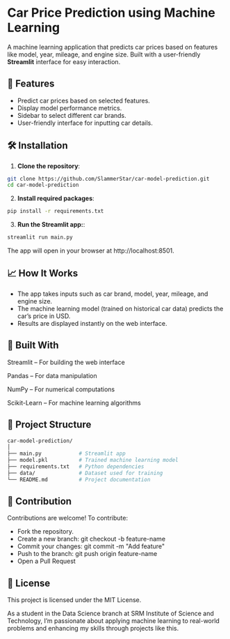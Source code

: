 # Car Price Prediction using Machine Learning

A machine learning application that predicts car prices based on features like model, year, mileage, and engine size. Built with a user-friendly **Streamlit** interface for easy interaction.


## 🚀 Features

- Predict car prices based on selected features.
- Display model performance metrics.
- Sidebar to select different car brands.
- User-friendly interface for inputting car details.

## 🛠️ Installation

1. **Clone the repository**:

```bash
git clone https://github.com/SlammerStar/car-model-prediction.git
cd car-model-prediction
```

2. **Install required packages**:

```bash
pip install -r requirements.txt
```

3. **Run the Streamlit app:**:

```bash
streamlit run main.py
```

The app will open in your browser at http://localhost:8501.

## 📈 How It Works

- The app takes inputs such as car brand, model, year, mileage, and engine size.
- The machine learning model (trained on historical car data) predicts the car’s price in USD.
- Results are displayed instantly on the web interface.

## 🧰 Built With

Streamlit
 – For building the web interface

Pandas
 – For data manipulation

NumPy
 – For numerical computations

Scikit-Learn
 – For machine learning algorithms

## 📂 Project Structure

```bash
car-model-prediction/
│
├── main.py            # Streamlit app
├── model.pkl          # Trained machine learning model
├── requirements.txt   # Python dependencies
├── data/              # Dataset used for training
└── README.md          # Project documentation
```

## 🤝 Contribution

Contributions are welcome! To contribute:

- Fork the repository.
- Create a new branch: git checkout -b feature-name
- Commit your changes: git commit -m "Add feature"
- Push to the branch: git push origin feature-name
- Open a Pull Request

## 📜 License

This project is licensed under the MIT License.

As a student in the Data Science branch at SRM Institute of Science and Technology, I’m passionate about applying machine learning to real-world problems and enhancing my skills through projects like this.






